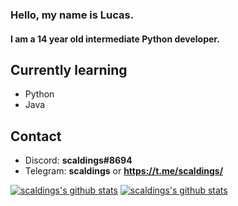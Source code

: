 ### Hello, my name is Lucas.  
#### I am a 14 year old intermediate Python developer.

## Currently learning  
* Python
* Java

## Contact  
* Discord: **scaldings#8694**  
* Telegram: **scaldings** or **https://t.me/scaldings/**  

[![scaldings's github stats](https://github-readme-stats.vercel.app/api/top-langs/?username=scaldings&theme=graywhite)](https://github.com/anuraghazra/github-readme-stats) 
[![scaldings's github stats](https://github-readme-stats.vercel.app/api?username=scaldings&show_icons=true&theme=graywhite)](https://github.com/anuraghazra/github-readme-stats)
